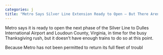```yaml
---
categories: j
title: "Metro Says Silver Line Extension Ready to Open — But There Arent Enough Trains"
---
```


Metro says it is ready to open the next phase of the Silver Line to Dulles International Airport and Loudoun County, Virginia, in time for the busy Thanksgiving rush, but it doesn’t have enough trains to do so at this point.



Because Metro has not been permitted to return its full fleet of troubl